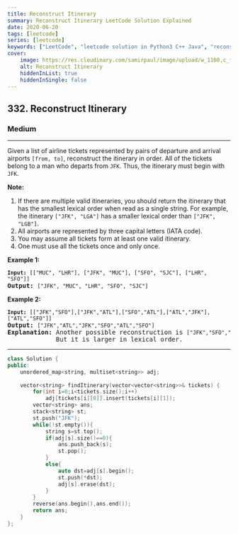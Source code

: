 ```yaml
---
title: Reconstruct Itinerary
summary: Reconstruct Itinerary LeetCode Solution Explained
date: 2020-06-20
tags: [leetcode]
series: [leetcode]
keywords: ["LeetCode", "leetcode solution in Python3 C++ Java", "reconstruct-itinerary LeetCode Solution Explained"]
cover:
    image: https://res.cloudinary.com/samirpaul/image/upload/w_1100,c_fit,co_rgb:FFFFFF,l_text:Arial_75_bold:Reconstruct Itinerary - Solution Explained/problem-solving.webp
    alt: Reconstruct Itinerary
    hiddenInList: true
    hiddenInSingle: false
---
```



<h2>332. Reconstruct Itinerary</h2><h3>Medium</h3><hr><div><p>Given a list of airline tickets represented by pairs of departure and arrival airports <code>[from, to]</code>, reconstruct the itinerary in order. All of the tickets belong to a man who departs from <code>JFK</code>. Thus, the itinerary must begin with <code>JFK</code>.</p>

<p><b>Note:</b></p>

<ol>
	<li>If there are multiple valid itineraries, you should return the itinerary that has the smallest lexical order when read as a single string. For example, the itinerary <code>["JFK", "LGA"]</code> has a smaller lexical order than <code>["JFK", "LGB"]</code>.</li>
	<li>All airports are represented by three capital letters (IATA code).</li>
	<li>You may assume all tickets form at least one valid itinerary.</li>
	<li>One must use all the tickets once and only once.</li>
</ol>

<p><b>Example 1:</b></p>

<pre><code><strong>Input: </strong></code><code>[["MUC", "LHR"], ["JFK", "MUC"], ["SFO", "SJC"], ["LHR", "SFO"]]</code>
<strong>Output: </strong><code>["JFK", "MUC", "LHR", "SFO", "SJC"]</code>
</pre>

<p><b>Example 2:</b></p>

<pre><code><strong>Input: </strong></code><code>[["JFK","SFO"],["JFK","ATL"],["SFO","ATL"],["ATL","JFK"],["ATL","SFO"]]</code>
<strong>Output: </strong><code>["JFK","ATL","JFK","SFO","ATL","SFO"]</code>
<strong>Explanation: </strong>Another possible reconstruction is <code>["JFK","SFO","ATL","JFK","ATL","SFO"]</code>.
&nbsp;            But it is larger in lexical order.
</pre>
</div>

---




```cpp
class Solution {
public:
    unordered_map<string, multiset<string>> adj;
    
    vector<string> findItinerary(vector<vector<string>>& tickets) {
        for(int i=0;i<tickets.size();i++)
            adj[tickets[i][0]].insert(tickets[i][1]);
        vector<string> ans;
        stack<string> st;
        st.push("JFK");
        while(!st.empty()){
            string s=st.top();
            if(adj[s].size()==0){
                ans.push_back(s);
                st.pop();
            }
            else{
                auto dst=adj[s].begin();
                st.push(*dst);
                adj[s].erase(dst);
            }
        }
        reverse(ans.begin(),ans.end());
        return ans;
    }
};
```
